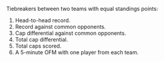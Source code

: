 Tiebreakers between two teams with equal standings points:

1. Head-to-head record.
2. Record against common opponents.
3. Cap differential against common opponents.
4. Total cap differential.
5. Total caps scored.
6. A 5-minute OFM with one player from each team.